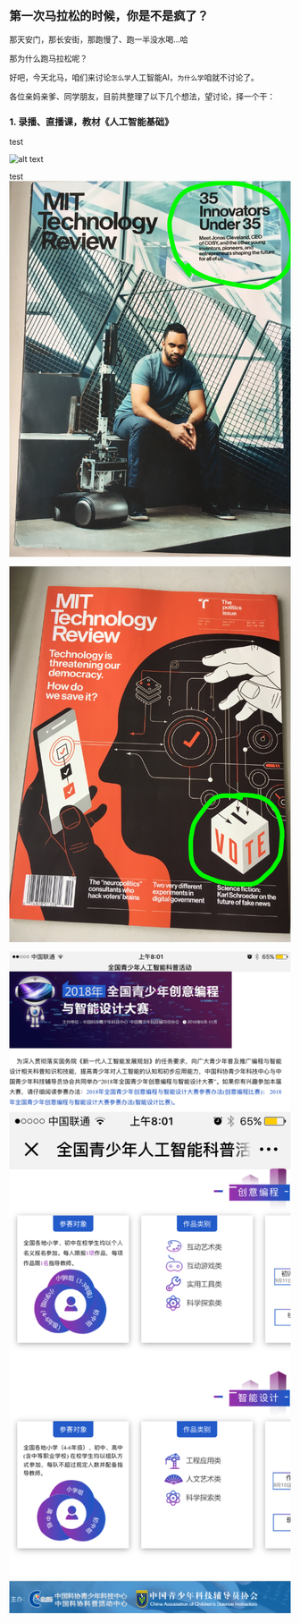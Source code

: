 [//]: # (Image References)

<!--[image1]: ./images/人工智能基础.jpg-->
[image2]: WhereToStart/images/game.JPG
[image3]: ./images/innovators.jpg
[image4]: ./images/vote.jpg
[image5]: ./images/比赛01.png
[image6]: ./images/比赛02.png


## 第一次马拉松的时候，你是不是疯了？

那天安门，那长安街，那跑慢了、跑一半没水喝...哈

那为什么跑马拉松呢？

好吧，今天北马，咱们来讨论`怎么学`人工智能AI，`为什么学`咱就不讨论了。

各位亲妈亲爹、同学朋友，目前共整理了以下几个想法，望讨论，择一个干：

### 1. 录播、直播课，教材《人工智能基础》

<!--![alt text][image1]-->

test


![alt text][image2]

test
![alt text][image3]


![alt text][image4]

![alt text][image5]
![alt text][image6]
